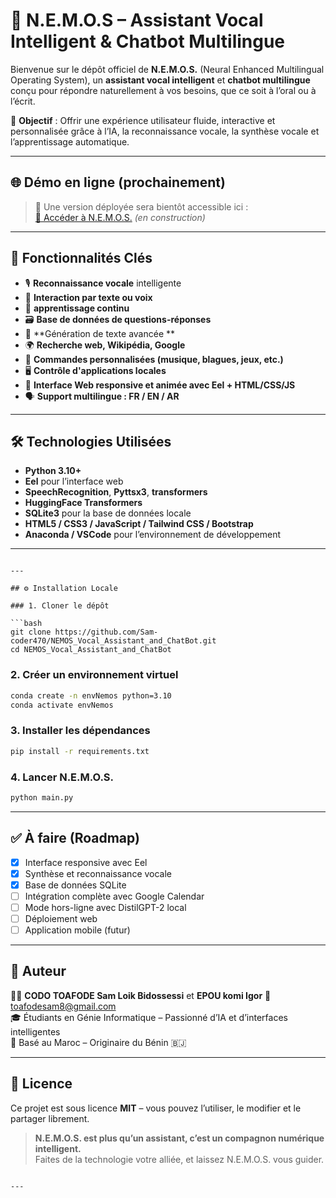 


# 🤖 N.E.M.O.S – Assistant Vocal Intelligent & Chatbot Multilingue

Bienvenue sur le dépôt officiel de **N.E.M.O.S.** (Neural Enhanced Multilingual Operating System), un **assistant vocal intelligent** et **chatbot multilingue** conçu pour répondre naturellement à vos besoins, que ce soit à l’oral ou à l’écrit.

🎯 **Objectif** : Offrir une expérience utilisateur fluide, interactive et personnalisée grâce à l’IA, la reconnaissance vocale, la synthèse vocale et l’apprentissage automatique.

---

## 🌐 Démo en ligne (prochainement)

> 🚧 Une version déployée sera bientôt accessible ici :  
> [🔗 Accéder à N.E.M.O.S.](https://sam-toafode.wuaze.com) *(en construction)*

---

## 🧠 Fonctionnalités Clés

- 🎙️ **Reconnaissance vocale** intelligente
- 💬 **Interaction par texte ou voix**
- 🧾 **apprentissage continu** 
- 🗃️ **Base de données de questions-réponses**
- 🧠 **Génération de texte avancée **
- 🌍 **Recherche web, Wikipédia, Google**
- 🧩 **Commandes personnalisées (musique, blagues, jeux, etc.)**
- 🖥️ **Contrôle d'applications locales**
- 🎨 **Interface Web responsive et animée avec Eel + HTML/CSS/JS**
- 🗣️ **Support multilingue : FR / EN / AR**

---

## 🛠️ Technologies Utilisées

- **Python 3.10+**
- **Eel** pour l’interface web
- **SpeechRecognition**, **Pyttsx3**, **transformers**
- **HuggingFace Transformers**
- **SQLite3** pour la base de données locale
- **HTML5 / CSS3 / JavaScript / Tailwind CSS / Bootstrap**
- **Anaconda / VSCode** pour l’environnement de développement

---
```

---

## ⚙️ Installation Locale

### 1. Cloner le dépôt

```bash
git clone https://github.com/Sam-coder470/NEMOS_Vocal_Assistant_and_ChatBot.git
cd NEMOS_Vocal_Assistant_and_ChatBot
```

### 2. Créer un environnement virtuel

```bash
conda create -n envNemos python=3.10
conda activate envNemos
```

### 3. Installer les dépendances

```bash
pip install -r requirements.txt
```

### 4. Lancer N.E.M.O.S.

```bash
python main.py
```

---

## ✅ À faire (Roadmap)

- [x] Interface responsive avec Eel
- [x] Synthèse et reconnaissance vocale
- [x] Base de données SQLite
- [ ] Intégration complète avec Google Calendar
- [ ] Mode hors-ligne avec DistilGPT-2 local
- [ ] Déploiement web
- [ ] Application mobile (futur)

---

## 🧠 Auteur

👨‍💻 **CODO TOAFODE Sam Loik Bidossessi** et **EPOU komi Igor** 
📧 toafodesam8@gmail.com  
🎓 Étudiants en Génie Informatique – Passionné d’IA et d’interfaces intelligentes  
📍 Basé au Maroc – Originaire du Bénin 🇧🇯

---

## 📄 Licence

Ce projet est sous licence **MIT** – vous pouvez l’utiliser, le modifier et le partager librement.



> **N.E.M.O.S. est plus qu’un assistant, c’est un compagnon numérique intelligent.**  
> Faites de la technologie votre alliée, et laissez N.E.M.O.S. vous guider.

```

---
